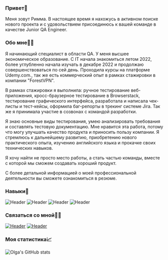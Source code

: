 ### Привет👋

Меня зовут Римма. В настоящее время я нахожусь в активном поиске нового проекта и с удовольствием присоединюсь к вашей команде в качестве Junior QA Engineer.

### Обо мне👩🏻
Я начинающий специалист в области QA. У меня высшее экономическое образование. С IT начала знакомиться летом 2022, более углубленно начала изучать в декабре 2022 и продолжаю совершенствоваться по сей день. Проходила курсы на платформе Udemy.com., так же есть коммерческий опыт в рамках стажировки в компании "ForestVPN".

В рамках стажировки я выполнила: ручное тестирование веб-приложения, кросс-браузерное тестирование в Browserstack, тестирование графического интерфейса, разработала и написала чек-листы и тест-кейсы, оформила баг-репорты в трекинг системе Jira. Так же я принимала участие в  созвонах с командой разработки. 

Я знаю основные виды тестирования, умею анализировать требования и составлять тестовую документацию. Мне нравится эта работа, потому что могу улучшать качество продукта и приносить пользу компании. Я стремлюсь к дальнейшему развитию, приобретению нового практического опыта, изучению английского языка и прокачке своих технических навыков.

Я хочу найти не просто место работы, а стать частью команды, вместе с которой мы сможем создавать хороший продукт.

С более детальной информацией о моей профессиональной деятельности вы сможете ознакомиться в резюме.

### Навыки🔧

![Header](https://img.shields.io/badge/Jira-090909?style=for-the-badge&logo=jira&logoColor=136be1) ![Header](https://img.shields.io/badge/Postman-090909?style=for-the-badge&logo=postman&logoColor=f76935)  ![Header](https://img.shields.io/badge/Github-090909?style=for-the-badge&logo=github&logoColor=8cc4d7) ![Header](https://img.shields.io/badge/DevTools-090909?style=for-the-badge&logo=googlechrome&logoColor=2674f2)

### Связаться со мной✌🏼 

[![Header](https://img.shields.io/badge/Linkedin-090909?style=for-the-badge&logo=linkedin&logoColor=0073b1)](https://www.linkedin.com/in/rimmaqa/) [![Header](https://img.shields.io/badge/Telegram-090909?style=for-the-badge&logo=telegram&logoColor=31a5db)](https://t.me/rimmaqa)

### Моя статистика📈 
  
 ![Olga's GitHub stats](https://github-readme-stats.vercel.app/api?username=RimmaKash&show_icons=true&theme=radical)
